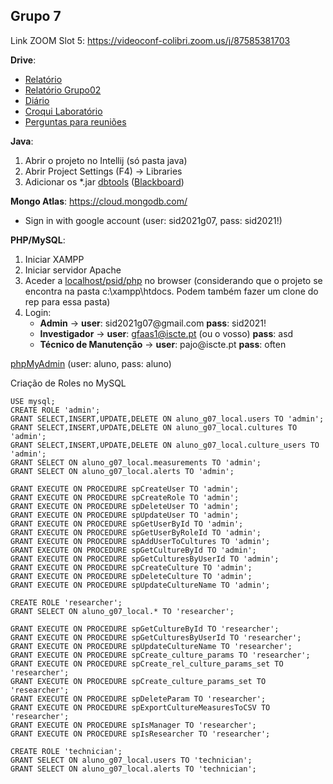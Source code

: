 ## Grupo 7
Link ZOOM Slot 5: https://videoconf-colibri.zoom.us/j/87585381703

**Drive**:<br/>
- [Relatório](https://docs.google.com/document/d/1F14r7k54XJ3Kmzq6IZxJsG_Xur3vkzZY/edit)<br/>
- [Relatório Grupo02](https://docs.google.com/document/d/1SCfdpyMIYwfB00AgGP9rdt_9Ycls6vsEastxUZjk_HM/edit?usp=sharing)
- [Diário](https://docs.google.com/spreadsheets/d/1HMAvvbRs9QXDj8qZwiOb9Uf7KmsjCt36/edit)<br/>
- [Croqui Laboratório](https://docs.google.com/document/d/1Lv8bhDtPm4bYxZKTBfCdPttEHuGRpBRA/edit)<br/>
- [Perguntas para reuniões](https://docs.google.com/document/d/1m1g19S2wEBp_5jOAlmTetTr329ICJ58XwlmQ7cQJcI4/edit?usp=sharing)<br/>

**Java**:
1. Abrir o projeto no Intellij (só pasta java)
2. Abrir Project Settings (F4) -> Libraries
3. Adicionar os *.jar [dbtools](https://drive.google.com/drive/folders/1EONx7NXCGDmnfU55PpnrQfEw2xk_ei0T?usp=sharing) ([Blackboard](https://e-learning.iscte-iul.pt/webapps/blackboard/content/listContent.jsp?course_id=_13125_1&content_id=_120562_1))

**Mongo Atlas**: https://cloud.mongodb.com/ <br/> 
 - Sign in with google account (user: sid2021g07, pass: sid2021!)

**PHP/MySQL**:<br/>
1. Iniciar XAMPP
2. Iniciar servidor Apache
3. Aceder a [localhost/psid/php](http://localhost/psid/php) no browser (considerando que o projeto se encontra na pasta c:\xampp\htdocs. Podem também fazer um clone do rep para essa pasta)
4. Login:
    * **Admin** -> **user**: sid2021g07\@gmail<span>.</span>com **pass**: sid2021!
    * **Investigador** -> **user**: gfaas1@iscte.pt (ou o vosso) **pass**: asd
    * **Técnico de Manutenção** -> **user**: pajo@iscte<span>.</span>pt **pass**: often

[phpMyAdmin](http://194.210.86.10/phpmyadmin/db_structure.php?server=1&db=aluno_g07) (user: aluno, pass: aluno)

Criação de Roles no MySQL
```mysql
USE mysql;
CREATE ROLE 'admin';
GRANT SELECT,INSERT,UPDATE,DELETE ON aluno_g07_local.users TO 'admin';
GRANT SELECT,INSERT,UPDATE,DELETE ON aluno_g07_local.cultures TO 'admin';
GRANT SELECT,INSERT,UPDATE,DELETE ON aluno_g07_local.culture_users TO 'admin';
GRANT SELECT ON aluno_g07_local.measurements TO 'admin';
GRANT SELECT ON aluno_g07_local.alerts TO 'admin';

GRANT EXECUTE ON PROCEDURE spCreateUser TO 'admin';
GRANT EXECUTE ON PROCEDURE spCreateRole TO 'admin';
GRANT EXECUTE ON PROCEDURE spDeleteUser TO 'admin';
GRANT EXECUTE ON PROCEDURE spUpdateUser TO 'admin';
GRANT EXECUTE ON PROCEDURE spGetUserById TO 'admin';
GRANT EXECUTE ON PROCEDURE spGetUserByRoleId TO 'admin';
GRANT EXECUTE ON PROCEDURE spAddUserToCultures TO 'admin';
GRANT EXECUTE ON PROCEDURE spGetCultureById TO 'admin';
GRANT EXECUTE ON PROCEDURE spGetCulturesByUserId TO 'admin';
GRANT EXECUTE ON PROCEDURE spCreateCulture TO 'admin';
GRANT EXECUTE ON PROCEDURE spDeleteCulture TO 'admin';
GRANT EXECUTE ON PROCEDURE spUpdateCultureName TO 'admin';

CREATE ROLE 'researcher';
GRANT SELECT ON aluno_g07_local.* TO 'researcher';

GRANT EXECUTE ON PROCEDURE spGetCultureById TO 'researcher';
GRANT EXECUTE ON PROCEDURE spGetCulturesByUserId TO 'researcher';
GRANT EXECUTE ON PROCEDURE spUpdateCultureName TO 'researcher';
GRANT EXECUTE ON PROCEDURE spCreate_culture_params TO 'researcher';
GRANT EXECUTE ON PROCEDURE spCreate_rel_culture_params_set TO 'researcher';
GRANT EXECUTE ON PROCEDURE spCreate_culture_params_set TO 'researcher';
GRANT EXECUTE ON PROCEDURE spDeleteParam TO 'researcher';
GRANT EXECUTE ON PROCEDURE spExportCultureMeasuresToCSV TO 'researcher';
GRANT EXECUTE ON PROCEDURE spIsManager TO 'researcher';
GRANT EXECUTE ON PROCEDURE spIsResearcher TO 'researcher';

CREATE ROLE 'technician';
GRANT SELECT ON aluno_g07_local.users TO 'technician';
GRANT SELECT ON aluno_g07_local.alerts TO 'technician';
```
